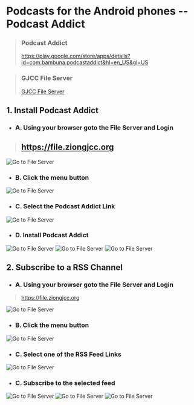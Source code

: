 # Podcasts for the Android phones -- Podcast Addict

> ### Podcast Addict
> https://play.google.com/store/apps/details?id=com.bambuna.podcastaddict&hl=en_US&gl=US

> ### GJCC File Server
> [GJCC File Server](https://file.ziongjcc.org)

## 1. Install Podcast Addict

* ### A. Using your browser goto the File Server and Login

> ## https://file.ziongjcc.org

![Go to File Server](images/fileserver/FileServer-Login-01.png)

* ### B. Click the menu button

![Go to File Server](images/fileserver/FileServer-Menu-Button.png)

* ### C. Select the Podcast Addict Link

![Go to File Server](images/fileserver/FileServer-Menu-Podcast-Addict.png)

* ### D. Install Podcast Addict

![Go to File Server](images/podcastaddict/Addict-Playstore-Install.png)
![Go to File Server](images/podcastaddict/Addict-Playstore-Installing.png)
![Go to File Server](images/podcastaddict/Addict-Playstore-Installed.png)

## 2. Subscribe to a RSS Channel

* ### A. Using your browser goto the File Server and Login

> https://file.ziongjcc.org

![Go to File Server](images/fileserver/FileServer-Login-01.png)

* ### B. Click the menu button

![Go to File Server](images/fileserver/FileServer-Menu-Button.png)

* ### C. Select one of the RSS Feed Links

![Go to File Server](images/fileserver/FileServer-Menu-RSS-Feeds.png)


* ### C. Subscribe to the selected feed

![Go to File Server](images/podcastaddict/Addict-Subscribe-01.png)
![Go to File Server](images/podcastaddict/Addict-Subscribe-02.png)
![Go to File Server](images/podcastaddict/Addict-Subscription.png)


